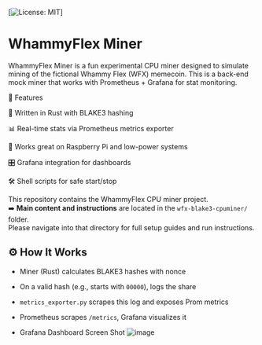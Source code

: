 [![License: MIT](https://img.shields.io/badge/License-MIT-green.svg)]

# WhammyFlex Miner

WhammyFlex Miner is a fun experimental CPU miner designed to simulate mining of the fictional Whammy Flex (WFX) memecoin. This is a back-end mock miner that works with Prometheus + Grafana for stat monitoring.


🚀 Features

🔧 Written in Rust with BLAKE3 hashing

📊 Real-time stats via Prometheus metrics exporter

🧠 Works great on Raspberry Pi and low-power systems

🎛️ Grafana integration for dashboards

🛠️ Shell scripts for safe start/stop



This repository contains the WhammyFlex CPU miner project.  
➡️ **Main content and instructions** are located in the `wfx-blake3-cpuminer/` folder.  
Please navigate into that directory for full setup guides and run instructions.

## ⚙️ How It Works

- Miner (Rust) calculates BLAKE3 hashes with nonce  
- On a valid hash (e.g., starts with `00000`), logs the share  
- `metrics_exporter.py` scrapes this log and exposes Prom metrics  
- Prometheus scrapes `/metrics`, Grafana visualizes it

- Grafana Dashboard Screen Shot
![image](https://github.com/user-attachments/assets/6fcc586e-09ed-4e97-8714-bf8612c40c44)

